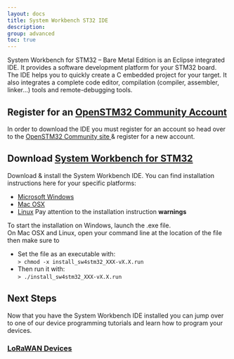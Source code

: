 ```yaml
---
layout: docs
title: System Workbench ST32 IDE
description:
group: advanced
toc: true
---
```


System Workbench for STM32 – Bare Metal Edition is an Eclipse integrated IDE. It provides a software development platform for your STM32 board. The IDE helps you to quickly create a C embedded project for your target. It also integrates a complete code editor, compilation (compiler, assembler, linker…) tools and remote-debugging tools.

## Register for an [OpenSTM32 Community Account](http://www.openstm32.org)
In order to download the IDE you must register for an account so head over to the [OpenSTM32 Community site ](http://www.openstm32.org) & register for a new account.

## Download [System Workbench for STM32](http://www.openstm32.org/Downloading%2Bthe%2BSystem%2BWorkbench%2Bfor%2BSTM32%2Binstaller)

Download & install the System Workbench IDE. You can find installation instructions here for your specific platforms:

- [Microsoft Windows](http://www.openstm32.org/Downloading%2Bthe%2BSystem%2BWorkbench%2Bfor%2BSTM32%2Binstaller#Windows_7)
- [Mac OSX](http://www.openstm32.org/Downloading%2Bthe%2BSystem%2BWorkbench%2Bfor%2BSTM32%2Binstaller#Mac_OS_X)
- [Linux](http://www.openstm32.org/Downloading%2Bthe%2BSystem%2BWorkbench%2Bfor%2BSTM32%2Binstaller#Linux)
 Pay attention to the installation instruction **warnings**

To start the installation on Windows, launch the .exe file.  
On Mac OSX and Linux, open your command line at the location of the file then make sure to
- Set the file as an executable with:  
`> chmod -x install_sw4stm32_XXX-vX.X.run`
- Then run it with:  
`> ./install_sw4stm32_XXX-vX.X.run`

## Next Steps

Now that you have the System Workbench IDE installed you can jump over to one of our device programming tutorials and learn how to program your devices.

### [LoRaWAN Devices](../../lorawan-devices)
